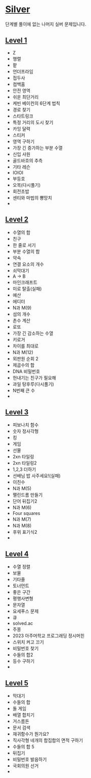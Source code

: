 # [Silver](https://www.acmicpc.net/problemset?sort=no_asc&tier=6%2C7%2C8%2C9%2C10)   
단계별 풀이에 없는 나머지 실버 문제입니다.   

## [Level 1](https://github.com/ww5702/Swift_Coding_Test/tree/main/BAEKJOON/%F0%9F%93%93%EC%8B%A4%EB%B2%84/Level%201)    
- Z
- 행렬
- 팥
- 언더프라임
- 접두사
- 컴백홈
- 안전 영역
- 쉬운 최단거리
- 케빈 베이컨의 6단계 법칙
- 경로 찾기
- 스타트링크
- 특정 거리의 도시 찾기
- 카잉 달력
- 스티커
- 영역 구하기
- 가장 긴 증가하는 부분 수열
- 신입 사원
- 골드바흐의 추측
- 기타 레슨
- IOIOI
- 부등호
- 오목(다시풀기)
- 회전초밥
- 센티와 마법의 뿅망치
- 
## [Level 2](https://github.com/ww5702/Swift_Coding_Test/tree/main/BAEKJOON/%F0%9F%93%93%EC%8B%A4%EB%B2%84/Level%202)   
- 수열의 합
- 친구
- 한 줄로 서기
- 부분 수열의 합
- 약속
- 연결 요소의 개수
- 쇠막대기
- A -> B
- 마인크래프트
- 미로 탈출(실패)
- 예산
- 에디터
- N과 M(9)
- 섬의 개수
- 촌수 계산
- 로또
- 가장 긴 감소하는 수열
- 키로거
- 차이를 최대로
- N과 M(12)
- 외판원 순회 2
- 제곱수의 합
- DNA 비밀번호
- 헌내기는 친구가 필요해
- 과일 탕후루(다시풀기)
- N번째 큰 수
- 
## [Level 3](https://github.com/ww5702/Swift_Coding_Test/tree/main/BAEKJOON/%F0%9F%93%93%EC%8B%A4%EB%B2%84/Level%203)      
- 피보나치 함수
- 숫자 정사각형
- 킹
- 게임
- 선물
- 2xn 타일링
- 2xn 타일링2
- 1,2,3 더하기   
- 선배님 밥 사주세요!(실패)
- 이친수
- N과 M(5)
- 팰린드롬 만들기
- 단어 뒤집기2
- N과 M(6)
- Four squares
- N과 M(7)
- N과 M(8)
- 후위 표기식2
- 
## [Level 4](https://github.com/ww5702/Swift_Coding_Test/tree/main/BAEKJOON/%F0%9F%93%93%EC%8B%A4%EB%B2%84/Level%204)   
- 수열 정렬
- 보물
- 기타줄
- 토너먼트
- 좋은 구간
- 평행사변형
- 문자열
- 요세푸스 문제
- 큐
- solved.ac
- 주몽
- 2023 아주머학교 프로그래딩 정시머힌
- 스위치 켜고 끄기
- 비밀번호 찾기
- 수들의 합2
- 등수 구하기
- 
## [Level 5](https://github.com/ww5702/Swift_Coding_Test/tree/main/BAEKJOON/%F0%9F%93%93%EC%8B%A4%EB%B2%84/Level%205)   
- 막대기
- 수들의 합
- 돌 게임
- 배열 합치기
- 거스름돈
- 문서 검색
- 재귀함수가 뭔가요?
- 직사각형 네개의 합집합의 면적 구하기
- 수들의 합 5
- 뒤집기
- 비밀번호 발음하기
- 국회의원 선거
- 
